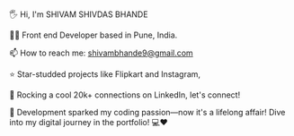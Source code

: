 
🖐️ Hi, I'm SHIVAM SHIVDAS BHANDE 

👨‍💻 Front end Developer based in Pune, India.

📫 How to reach me: shivambhande9@gmail.com

⭐ Star-studded projects like Flipkart and Instagram, 

🔗 Rocking a cool 20k+ connections on LinkedIn, let's connect!

🚀 Development sparked my coding passion—now it's a lifelong affair! Dive into my digital journey in the portfolio! 💻❤️

<!---
Shivam257578680552/Shivam257578680552 is a ✨ special ✨ repository because its `README.md` (this file) appears on your GitHub profile.
You can click the Preview link to take a look at your changes.
--->
